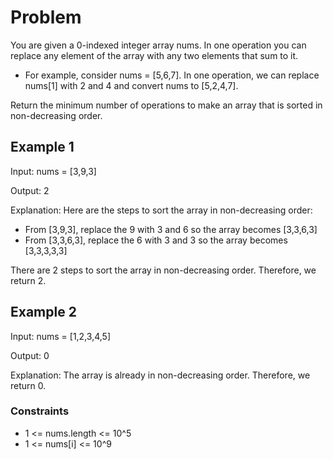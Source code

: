 # Problem

You are given a 0-indexed integer array nums. In one operation you can replace any element of the array with any two elements that sum to it.

- For example, consider nums = [5,6,7]. In one operation, we can replace nums[1] with 2 and 4 and convert nums to [5,2,4,7].

Return the minimum number of operations to make an array that is sorted in non-decreasing order.

## Example 1

Input: nums = [3,9,3]

Output: 2

Explanation: Here are the steps to sort the array in non-decreasing order:
- From [3,9,3], replace the 9 with 3 and 6 so the array becomes [3,3,6,3]
- From [3,3,6,3], replace the 6 with 3 and 3 so the array becomes [3,3,3,3,3]

There are 2 steps to sort the array in non-decreasing order. Therefore, we return 2.

## Example 2

Input: nums = [1,2,3,4,5]

Output: 0

Explanation: The array is already in non-decreasing order. Therefore, we return 0. 
 
### Constraints

- 1 <= nums.length <= 10^5
- 1 <= nums[i] <= 10^9
